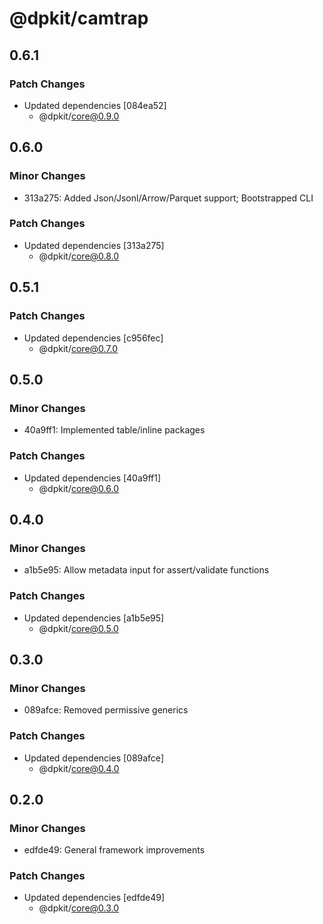 # @dpkit/camtrap

## 0.6.1

### Patch Changes

- Updated dependencies [084ea52]
  - @dpkit/core@0.9.0

## 0.6.0

### Minor Changes

- 313a275: Added Json/Jsonl/Arrow/Parquet support; Bootstrapped CLI

### Patch Changes

- Updated dependencies [313a275]
  - @dpkit/core@0.8.0

## 0.5.1

### Patch Changes

- Updated dependencies [c956fec]
  - @dpkit/core@0.7.0

## 0.5.0

### Minor Changes

- 40a9ff1: Implemented table/inline packages

### Patch Changes

- Updated dependencies [40a9ff1]
  - @dpkit/core@0.6.0

## 0.4.0

### Minor Changes

- a1b5e95: Allow metadata input for assert/validate functions

### Patch Changes

- Updated dependencies [a1b5e95]
  - @dpkit/core@0.5.0

## 0.3.0

### Minor Changes

- 089afce: Removed permissive generics

### Patch Changes

- Updated dependencies [089afce]
  - @dpkit/core@0.4.0

## 0.2.0

### Minor Changes

- edfde49: General framework improvements

### Patch Changes

- Updated dependencies [edfde49]
  - @dpkit/core@0.3.0
